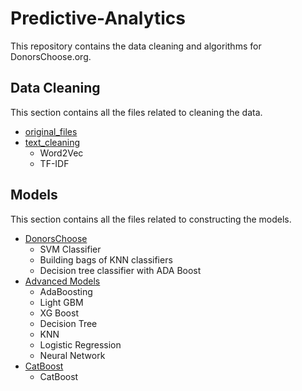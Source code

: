 # Predictive-Analytics

This repository contains the data cleaning and algorithms for DonorsChoose.org. 

## Data Cleaning

This section contains all the files related to cleaning the data.
- [original_files](https://www.kaggle.com/c/donorschoose-application-screening)
- [text_cleaning](text_cleaning/text.ipynb)
  - Word2Vec
  - TF-IDF

## Models

This section contains all the files related to constructing the models.
- [DonorsChoose](Models/DonorsChoose.ipynb)
  + SVM Classifier
  + Building bags of KNN classifiers
  + Decision tree classifier with ADA Boost
- [Advanced Models](Models/Advanced_models_from_significant_features.ipynb)
  + AdaBoosting
  + Light GBM
  + XG Boost
  + Decision Tree
  + KNN
  + Logistic Regression
  + Neural Network
- [CatBoost](Models/Catboost.ipynb)
  + CatBoost
